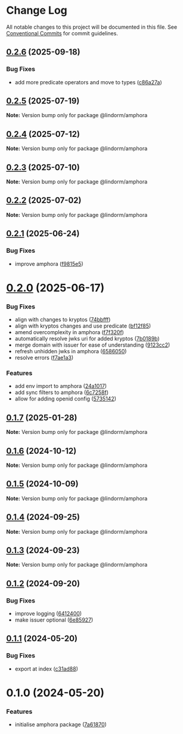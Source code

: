 # Change Log

All notable changes to this project will be documented in this file.
See [Conventional Commits](https://conventionalcommits.org) for commit guidelines.

## [0.2.6](https://github.com/lindorm-io/monorepo/compare/@lindorm/amphora@0.2.5...@lindorm/amphora@0.2.6) (2025-09-18)

### Bug Fixes

- add more predicate operators and move to types ([c86a27a](https://github.com/lindorm-io/monorepo/commit/c86a27a9640ee5a014fc8d65ff556dc5feaff4bb))

## [0.2.5](https://github.com/lindorm-io/monorepo/compare/@lindorm/amphora@0.2.4...@lindorm/amphora@0.2.5) (2025-07-19)

**Note:** Version bump only for package @lindorm/amphora

## [0.2.4](https://github.com/lindorm-io/monorepo/compare/@lindorm/amphora@0.2.3...@lindorm/amphora@0.2.4) (2025-07-12)

**Note:** Version bump only for package @lindorm/amphora

## [0.2.3](https://github.com/lindorm-io/monorepo/compare/@lindorm/amphora@0.2.2...@lindorm/amphora@0.2.3) (2025-07-10)

**Note:** Version bump only for package @lindorm/amphora

## [0.2.2](https://github.com/lindorm-io/monorepo/compare/@lindorm/amphora@0.2.1...@lindorm/amphora@0.2.2) (2025-07-02)

**Note:** Version bump only for package @lindorm/amphora

## [0.2.1](https://github.com/lindorm-io/monorepo/compare/@lindorm/amphora@0.2.0...@lindorm/amphora@0.2.1) (2025-06-24)

### Bug Fixes

- improve amphora ([f9815e5](https://github.com/lindorm-io/monorepo/commit/f9815e52bf685e68de39b590e8d2edc2fa2e9f61))

# [0.2.0](https://github.com/lindorm-io/monorepo/compare/@lindorm/amphora@0.1.7...@lindorm/amphora@0.2.0) (2025-06-17)

### Bug Fixes

- align with changes to kryptos ([74bbfff](https://github.com/lindorm-io/monorepo/commit/74bbfff6fb50504dc70327f7de3fd6d4b45cb65a))
- align with kryptos changes and use predicate ([bf12f85](https://github.com/lindorm-io/monorepo/commit/bf12f856e9c70d175cee50ba944822ab1f92939d))
- amend overcomplexity in amphora ([f7f320f](https://github.com/lindorm-io/monorepo/commit/f7f320ff4917de0908bb619a7f66b3026d3bf554))
- automatically resolve jwks uri for added kryptos ([7b0189b](https://github.com/lindorm-io/monorepo/commit/7b0189b67e8fe694249afb9a890fb1cce67e1fb3))
- merge domain with issuer for ease of understanding ([9123cc2](https://github.com/lindorm-io/monorepo/commit/9123cc2ede63962a5c226a9bed0d0541001384d9))
- refresh unhidden jwks in amphora ([6586050](https://github.com/lindorm-io/monorepo/commit/6586050bf653621874736e101b577703e657b3f6))
- resolve errors ([f7ae1a3](https://github.com/lindorm-io/monorepo/commit/f7ae1a3bbbc9e70c4e2244b0f2f3575a5912b6cb))

### Features

- add env import to amphora ([24a1017](https://github.com/lindorm-io/monorepo/commit/24a1017b1a4cbbe8dc66ea0e004e9e00d92a9497))
- add sync filters to amphora ([6c7258f](https://github.com/lindorm-io/monorepo/commit/6c7258f8c5c5f83403d3fc3c16137405f4171f85))
- allow for adding openid config ([5735142](https://github.com/lindorm-io/monorepo/commit/57351424db224c361c2c9bf41972603fc172c49c))

## [0.1.7](https://github.com/lindorm-io/monorepo/compare/@lindorm/amphora@0.1.6...@lindorm/amphora@0.1.7) (2025-01-28)

**Note:** Version bump only for package @lindorm/amphora

## [0.1.6](https://github.com/lindorm-io/monorepo/compare/@lindorm/amphora@0.1.5...@lindorm/amphora@0.1.6) (2024-10-12)

**Note:** Version bump only for package @lindorm/amphora

## [0.1.5](https://github.com/lindorm-io/monorepo/compare/@lindorm/amphora@0.1.4...@lindorm/amphora@0.1.5) (2024-10-09)

**Note:** Version bump only for package @lindorm/amphora

## [0.1.4](https://github.com/lindorm-io/monorepo/compare/@lindorm/amphora@0.1.3...@lindorm/amphora@0.1.4) (2024-09-25)

**Note:** Version bump only for package @lindorm/amphora

## [0.1.3](https://github.com/lindorm-io/monorepo/compare/@lindorm/amphora@0.1.2...@lindorm/amphora@0.1.3) (2024-09-23)

**Note:** Version bump only for package @lindorm/amphora

## [0.1.2](https://github.com/lindorm-io/monorepo/compare/@lindorm/amphora@0.1.1...@lindorm/amphora@0.1.2) (2024-09-20)

### Bug Fixes

- improve logging ([6412400](https://github.com/lindorm-io/monorepo/commit/64124001dca3c393b2696b8e5fa90a0d0533ac4d))
- make issuer optional ([6e85927](https://github.com/lindorm-io/monorepo/commit/6e859272370e59dc334aca702fa37e1765f542ab))

## [0.1.1](https://github.com/lindorm-io/monorepo/compare/@lindorm/amphora@0.1.0...@lindorm/amphora@0.1.1) (2024-05-20)

### Bug Fixes

- export at index ([c31ad88](https://github.com/lindorm-io/monorepo/commit/c31ad882ec6e05a87f74e99ab40c5553cd5c15f7))

# 0.1.0 (2024-05-20)

### Features

- initialise amphora package ([7a61870](https://github.com/lindorm-io/monorepo/commit/7a618709cfb29144e7f6416d4828a48e2340654c))
